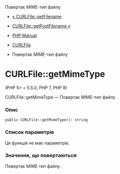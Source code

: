 Повертає MIME-тип файлу

-   [« CURLFile::getFilename](curlfile.getfilename.html)
    
-   [CURLFile::getPostFilename »](curlfile.getpostfilename.html)
    
-   [PHP Manual](index.html)
    
-   [CURLFile](class.curlfile.html)
    
-   Повертає MIME-тип файлу
    

# CURLFile::getMimeType

(PHP 5> = 5.5.0, PHP 7, PHP 8)

CURLFile::getMimeType — Повертає MIME-тип файлу

### Опис

```methodsynopsis
public CURLFile::getMimeType(): string
```

### Список параметрів

Ця функція не має параметрів.

### Значення, що повертаються

Повертає MIME тип файлу.